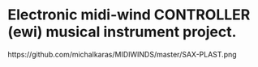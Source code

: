 # Electronic midi-wind CONTROLLER (ewi) musical instrument project.

<picture>
 <source media="(prefers-color-scheme: dark)" srcset="https://user-images./michalkaras/MIDIWINDS/blob/master/SAX-PLAST.png">
</picture>
https://github.com/michalkaras/MIDIWINDS/master/SAX-PLAST.png
